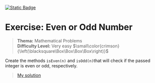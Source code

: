 [![Static Badge](https://img.shields.io/badge/-Deutsche_Version-forestgreen)](https://github.com/ShantGananian/JavaProgrammierung/blob/master/sehr%20leicht/Mathematische%20Aufgaben/GeradeOderUngeradeZahl/README.de.md)

# Exercise: Even or Odd Number
> **Thema:** Mathematical Problems  
> **Difficulty Level:** Very easy $\small\color{crimson}{\left(\blacksquare\Box\Box\Box\Box\right)}$

Create the methods ```isEven(n)``` and ```isOdd(n)```that will check if the passed integer is even or odd, respectively.

> [My solution](https://github.com/ShantGananian/JavaProgrammierung/blob/master/sehr%20leicht/Mathematische%20Aufgaben/GeradeOderUngeradeZahl/src/main/java/GeradeOderUngeradeZahl.java)

